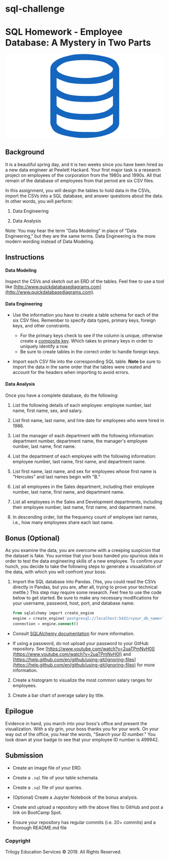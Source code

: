 # sql-challenge
# SQL Homework - Employee Database: A Mystery in Two Parts

![sql.png](sql.png)

## Background

It is a beautiful spring day, and it is two weeks since you have been hired as a new data engineer at Pewlett Hackard. Your first major task is a research project on employees of the corporation from the 1980s and 1990s. All that remain of the database of employees from that period are six CSV files.

In this assignment, you will design the tables to hold data in the CSVs, import the CSVs into a SQL database, and answer questions about the data. In other words, you will perform:

1. Data Engineering

3. Data Analysis

Note: You may hear the term "Data Modeling" in place of "Data Engineering," but they are the same terms. Data Engineering is the more modern wording instead of Data Modeling.

## Instructions

#### Data Modeling

Inspect the CSVs and sketch out an ERD of the tables. Feel free to use a tool like [http://www.quickdatabasediagrams.com](http://www.quickdatabasediagrams.com).

#### Data Engineering

* Use the information you have to create a table schema for each of the six CSV files. Remember to specify data types, primary keys, foreign keys, and other constraints.

  * For the primary keys check to see if the column is unique, otherwise create a [composite key](https://en.wikipedia.org/wiki/Compound_key). Which takes to primary keys in order to uniquely identify a row.
  * Be sure to create tables in the correct order to handle foreign keys.

* Import each CSV file into the corresponding SQL table. **Note** be sure to import the data in the same order that the tables were created and account for the headers when importing to avoid errors.

#### Data Analysis

Once you have a complete database, do the following:

1. List the following details of each employee: employee number, last name, first name, sex, and salary.

2. List first name, last name, and hire date for employees who were hired in 1986.

3. List the manager of each department with the following information: department number, department name, the manager's employee number, last name, first name.

4. List the department of each employee with the following information: employee number, last name, first name, and department name.

5. List first name, last name, and sex for employees whose first name is "Hercules" and last names begin with "B."

6. List all employees in the Sales department, including their employee number, last name, first name, and department name.

7. List all employees in the Sales and Development departments, including their employee number, last name, first name, and department name.

8. In descending order, list the frequency count of employee last names, i.e., how many employees share each last name.

## Bonus (Optional)

As you examine the data, you are overcome with a creeping suspicion that the dataset is fake. You surmise that your boss handed you spurious data in order to test the data engineering skills of a new employee. To confirm your hunch, you decide to take the following steps to generate a visualization of the data, with which you will confront your boss:

1. Import the SQL database into Pandas. (Yes, you could read the CSVs directly in Pandas, but you are, after all, trying to prove your technical mettle.) This step may require some research. Feel free to use the code below to get started. Be sure to make any necessary modifications for your username, password, host, port, and database name:

   ```sql
   from sqlalchemy import create_engine
   engine = create_engine('postgresql://localhost:5432/<your_db_name>')
   connection = engine.connect()
   ```

* Consult [SQLAlchemy documentation](https://docs.sqlalchemy.org/en/latest/core/engines.html#postgresql) for more information.

* If using a password, do not upload your password to your GitHub repository. See [https://www.youtube.com/watch?v=2uaTPmNvH0I](https://www.youtube.com/watch?v=2uaTPmNvH0I) and [https://help.github.com/en/github/using-git/ignoring-files](https://help.github.com/en/github/using-git/ignoring-files) for more information.

2. Create a histogram to visualize the most common salary ranges for employees.

3. Create a bar chart of average salary by title.

## Epilogue

Evidence in hand, you march into your boss's office and present the visualization. With a sly grin, your boss thanks you for your work. On your way out of the office, you hear the words, "Search your ID number." You look down at your badge to see that your employee ID number is 499942.

## Submission

* Create an image file of your ERD.

* Create a `.sql` file of your table schemata.

* Create a `.sql` file of your queries.

* (Optional) Create a Jupyter Notebook of the bonus analysis.

* Create and upload a repository with the above files to GitHub and post a link on BootCamp Spot.

* Ensure your repository has regular commits (i.e. 20+ commits) and a thorough README.md file

### Copyright

Trilogy Education Services © 2019. All Rights Reserved.
